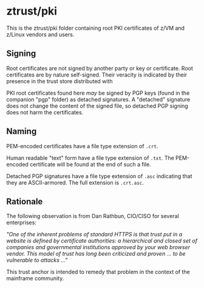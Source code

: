 # ztrust/pki

This is the ztrust/pki folder
containing root PKI certificates of z/VM and z/Linux vendors and users.

## Signing

Root certificates are not signed by another party or key or certificate.
Root certificates are by nature self-signed. Their veracity is indicated
by their presence in the trust store distributed with 

PKI root certificates found here *may* be signed by PGP keys
(found in the companion "pgp" folder) as detached signatures.
A "detached" signature does not change the content of the signed file,
so detached PGP signing does not harm the certificates.

## Naming

PEM-encoded certificates have a file type extension of `.crt`.

Human readable "text" form have a file type extension of `.txt`.
The PEM-encoded certificate will be found at the end of such a file.

Detached PGP signatures have a file type extension of `.asc`
indicating that they are ASCII-armored. The full extension is `.crt.asc`.

## Rationale

The following observation is from Dan Rathbun, CIO/CISO for
several enterprises:

*"One of the inherent problems of standard HTTPS is that trust put in
a website is defined by certificate authorities: a hierarchical and
closed set of companies and governmental institutions approved by your
web browser vendor. This model of trust has long been criticized
and proven ... to be vulnerable to attacks ..."*

This trust anchor is intended to remedy that problem
in the context of the mainframe community.


